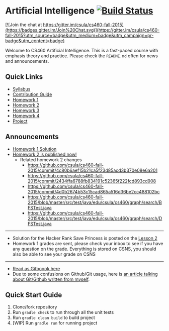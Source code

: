 
# Artificial Intelligence [![Build Status](https://travis-ci.org/csula/cs460-fall-2015.svg?branch=master)](https://travis-ci.org/csula/cs460-fall-2015)

[![Join the chat at https://gitter.im/csula/cs460-fall-2015](https://badges.gitter.im/Join%20Chat.svg)](https://gitter.im/csula/cs460-fall-2015?utm_source=badge&utm_medium=badge&utm_campaign=pr-badge&utm_content=badge)

Welcome to CS460 Artificial Intelligence. This is a fast-paced course with emphasis theory and practice.  Please check the `README.md` often for news and announcements.

## Quick Links

* [Syllabus](Syllabus.md)
* [Contribution Guide](CONTRIBUTING.md)
* [Homework 1](documents/homeworks/homework1.md)
* [Homework 2](documents/homeworks/homework2.md)
* [Homework 3](documents/homeworks/homework3.md)
* [Homework 4](documents/homeworks/homework4.md)
* [Project](documents/final-project/project.md)

## Announcements

* [Homework 1 Solution](https://github.com/csula/cs460-fall-2015/commit/64f0b601e032cef0dabc92900c4c7cf1e2f54be2)
* [Homework 2 is published now!](documents/homeworks/homework2.md)
    * Related homework 2 changes
        * https://github.com/csula/cs460-fall-2015/commit/4c80b6aef15b21ca5f23d85acd3b370e08e6a201
        * https://github.com/csula/cs460-fall-2015/commit/2434ffa6788fb834191c52365f222fcd893cd908
        * https://github.com/csula/cs460-fall-2015/commit/4d0b2674b53c15cad865a516d36be2cc488102bc
        * https://github.com/csula/cs460-fall-2015/blob/master/src/test/java/edu/csula/cs460/graph/search/BFSTest.java
        * https://github.com/csula/cs460-fall-2015/blob/master/src/test/java/edu/csula/cs460/graph/search/DFSTest.java

---

* Solution for the Hacker Rank Save Princess is posted on the [Lesson 2](documents/notes/general-search.md)
* Homework 1 grades are sent, please check your inbox to see if you have any question on the grade. Everything is stored on CSNS, you should also be able to see your grade on CSNS

---
* [Read as Gitboook here](https://rcliao.gitbooks.io/cs460-fall-2015/content/)
* Due to some confusions on Github/Git usage, here is [an article talking about Git/Github written from myself](documents/misc/github-tutorial.md).

## Quick Start Guide

1. Clone/fork repository
2. Run `gradle check` to run through all the unit tests
3. Run `gradle clean build` to build project
4. [WIP] Run `gradle run` for running project
